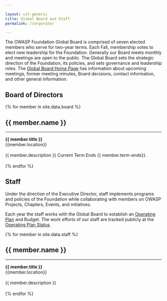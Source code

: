 ```yaml
---

layout: col-generic
title: Global Board and Staff
permalink: /corporate/

---
```


The OWASP Foundation Global Board is comprised of seven elected members who serve for two-year terms. Each Fall, membership votes to elect new leadership for the Foundation. Generally our Board meets monthly and meetings are open to the public. The Global Board sets the strategic direction of the Foundation, its policies, and sets governance and leadership roles. The [Global Board Home Page](/www-board/) has information about upcoming meetings, former meeting minutes, Board decisions, contact information, and other general information. 


<h2>Board of Directors</h2>

<section id="board" class="corporate">
<div>	
 {% for member in site.data.board %}
    <div class="member-container">
        <div class="member-img-container">	
            <div class="member-img" style="background-image: url(/assets/images{{ member.image }});">
            </div>
        </div>
        <div class="member-caption"><h2>{{ member.name }}</h2><hr><strong>{{ member.title }}</strong><br/>
        <div class="member-location">{{member.location}}</div></div><br/>
        <div class="member-info">{{ member.description }} Current Term Ends {{ member.term-ends}}.</div>	
    </div>
    <div style="height:18px;"></div>
{% endfor %}	
</div>
</section>

<h2>Staff</h2>
<p>
Under the direction of the Executive Director, staff implements programs and policies of the Foundation while collaborating with members on OWASP Projects, Chapters, Events, and initiatives.</p>
<p>
Each year the staff works with the Global Board to establish an <a href="https://owasp.org/www-staff/operating-plan/info">Operating Plan</a> and Budget. The work efforts of our staff are tracked publicly at the <a href="/www-staff/operating-plan/status-2021">Operating Plan Status</a>.
</p>

<section id="staff" class="corporate">
<div>	
 {% for member in site.data.staff %}
    <div class="member-container">
        <div class="member-img-container">	
            <div class="member-img" style="background-image: url(/assets/images{{ member.image }});">
            </div>
        </div>
        <div class="member-caption"><h2>{{ member.name }}</h2><hr><strong>{{ member.title }}</strong><br/><div class="member-location">{{member.location}}</div></div><br/>
        <div class="member-info">{{ member.description }}</div>	
    </div>
    <div style="height:18px;"></div>
{% endfor %}	
</div>
</section>


